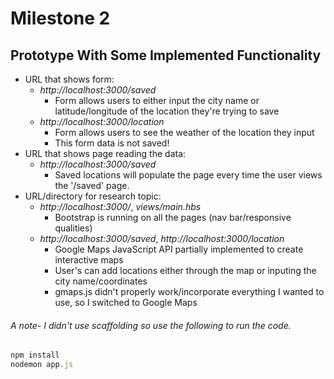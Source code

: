 # Milestone 2
## Prototype With Some Implemented Functionality

* URL that shows form:
  * _http://localhost:3000/saved_
    * Form allows users to either input the city name or latitude/longitude of the location they're trying to save
  * _http://localhost:3000/location_
    * Form allows users to see the weather of the location they input
    * This form data is not saved!
* URL that shows page reading the data:
  * _http://localhost:3000/saved_
    * Saved locations will populate the page every time the user views the '/saved' page.
* URL/directory for research topic:
  * _http://localhost:3000/_, _views/main.hbs_
    * Bootstrap is running on all the pages (nav bar/responsive qualities)
  * _http://localhost:3000/saved_, _http://localhost:3000/location_
    * Google Maps JavaScript API partially implemented to create interactive maps
    * User's can add locations either through the map or inputing the city name/coordinates
    * gmaps.js didn't properly work/incorporate everything I wanted to use, so I switched to Google Maps

###### A note- I didn't use scaffolding so use the following to run the code.
```javascript
npm install
nodemon app.js
```

